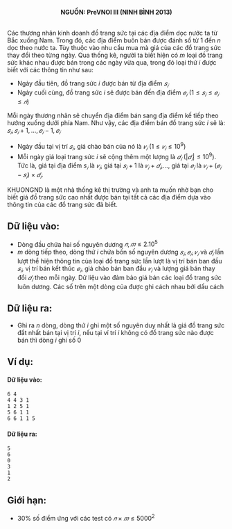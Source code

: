 **<center>NGUỒN: PreVNOI Ⅲ (NINH BÌNH 2013)</center>**
<br>
 
Các thương nhân kinh doanh đồ trang sức tại các địa điểm dọc nước ta từ Bắc xuống Nam. Trong đó, các địa điểm buôn bán được đánh số từ $1$ đến $n$ dọc theo nước ta. Tùy thuộc vào nhu cầu mua mà giá của các đồ trang sức thay đổi theo từng ngày. Qua thống kê, người ta biết hiện có $m$ loại đồ trang sức khác nhau được bán trong các ngày vừa qua, trong đó loại thứ $i$ được biết với các thông tin như sau:

- Ngày đầu tiên, đồ trang sức $i$ được bán từ địa điểm $𝑠_𝑖$
- Ngày cuối cùng, đồ trang sức $i$ sẽ được bán đến địa điểm $𝑒_𝑖\ (1 ≤ 𝑠_𝑖 ≤ 𝑒_𝑖 ≤ 𝑛)$

Mỗi ngày thương nhân sẽ chuyển địa điểm bán sang địa điểm kế tiếp theo hướng xuống dưới phía Nam. 
Như vậy, các địa điểm bán đồ trang sức $i$ sẽ là: $𝑠_𝑖, 𝑠_𝑖 + 1, … , 𝑒_𝑖 − 1, 𝑒_𝑖$
- Ngày đầu tại vị trí $𝑠_𝑖$, giá chào bán của nó là $𝑣_𝑖\ (1 ≤ 𝑣_𝑖 ≤ 10^9)$ 
- Mỗi ngày giá loại trang sức $i$ sẽ cộng thêm một lượng là $𝑑_𝑖\ (|𝑑_𝑖| ≤ 10^9)$. Tức là, giá tại địa điểm $s_𝑖$ là $𝑣_𝑖$, giá tại $𝑠_𝑖 + 1$ là $𝑣_𝑖 + 𝑑_𝑖$,…, giá tại $𝑒_𝑖$ là $𝑣_𝑖 + (𝑒_𝑖 − 𝑠_𝑖) \times 𝑑_𝑖$. 

KHUONGND là một nhà thống kê thị trường và anh ta muốn nhờ bạn cho biết giá đồ trang sức cao nhất được bán tại tất cả các địa điểm dựa vào thông tin của các đồ trang sức đã biết. 

## Dữ liệu vào:
- Dòng đầu chứa hai số nguyên dương $𝑛, 𝑚 ≤ 2.10^5$ 
- $m$ dòng tiếp theo, dòng thứ $i$ chứa bốn số nguyên dương $𝑠_𝑖, 𝑒_𝑖, 𝑣_𝑖$ và $𝑑_𝑖$ lần lượt thể hiện thông tin của loại đồ trang sức lần lượt là vị trí bán ban đầu $𝑠_𝑖$, vị trí bán kết thúc $𝑒_𝑖$, giá chào bán ban đầu $𝑣_𝑖$ và lượng giá bán thay đổi $𝑑_𝑖$ theo mỗi ngày. Dữ liệu vào đảm bảo giá bán các loại đồ trang sức luôn dương. 
Các số trên một dòng của được ghi cách nhau bởi dấu cách

## Dữ liệu ra:
- Ghi ra $n$ dòng, dòng thứ $i$ ghi một số nguyên duy nhất là giá đồ trang sức đắt nhất bán tại vị trí $i$, nếu tại ví trí $i$ không có đồ trang sức nào được bán thì dòng $i$ ghi số $0$

## Ví dụ:
#### Dữ liệu vào: 
```
6 4 
4 4 3 1 
1 2 5 1 
5 6 1 1 
6 6 1 1 5
```

#### Dữ liệu ra:
```
5
6
0
3
1
2
```

## Giới hạn:
- $30\%$ số điểm ứng với các test có $𝑛 × 𝑚 ≤ 5000^2$